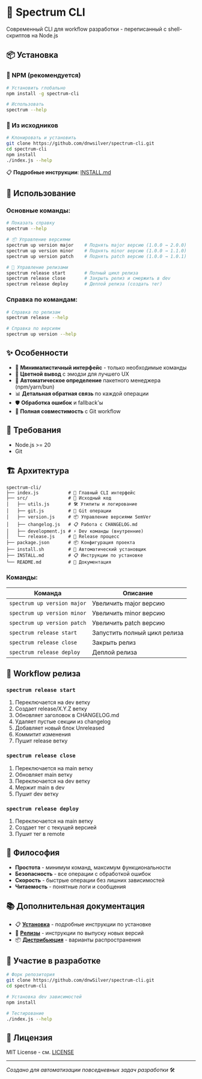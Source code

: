 # 🚀 Spectrum CLI

Современный CLI для workflow разработки - переписанный с shell-скриптов на Node.js

## 📦 Установка

### 🌟 NPM (рекомендуется)

```bash
# Установить глобально
npm install -g spectrum-cli

# Использовать
spectrum --help
```

### 🔧 Из исходников

```bash
# Клонировать и установить
git clone https://github.com/dnwsilver/spectrum-cli.git
cd spectrum-cli
npm install
./index.js --help
```

📋 **Подробные инструкции**: [INSTALL.md](./INSTALL.md)

## 🚀 Использование

### Основные команды:

```bash
# Показать справку
spectrum --help

# 📦 Управление версиями
spectrum up version major    # Поднять major версию (1.0.0 → 2.0.0)
spectrum up version minor    # Поднять minor версию (1.0.0 → 1.1.0)
spectrum up version patch    # Поднять patch версию (1.0.0 → 1.0.1)

# 🚀 Управление релизами
spectrum release start       # Полный цикл релиза
spectrum release close       # Закрыть релиз и смержить в dev
spectrum release deploy      # Деплой релиза (создать тег)
```

### Справка по командам:

```bash
# Справка по релизам
spectrum release --help

# Справка по версиям
spectrum up version --help
```

## ✨ Особенности

- 🎯 **Минималистичный интерфейс** - только необходимые команды
- 🎨 **Цветной вывод** с эмодзи для лучшего UX
- 🔄 **Автоматическое определение** пакетного менеджера (npm/yarn/bun)
- 📊 **Детальная обратная связь** по каждой операции
- 🛡️ **Обработка ошибок** и fallback'ы
- 🚀 **Полная совместимость** с Git workflow

## 🔧 Требования

- Node.js >= 20
- Git

## 🏗️ Архитектура

```
spectrum-cli/
├── index.js           # 🚀 Главный CLI интерфейс
├── src/               # 📁 Исходный код
│   ├── utils.js       # 🛠️ Утилиты и логирование
│   ├── git.js         # 📝 Git операции
│   ├── version.js     # 📦 Управление версиями SemVer
│   ├── changelog.js   # 📋 Работа с CHANGELOG.md
│   ├── development.js # ⚡ Dev команды (внутренние)
│   └── release.js     # 🚀 Release процесс
├── package.json       # 📦 Конфигурация проекта
├── install.sh         # 🔧 Автоматический установщик
├── INSTALL.md         # 📋 Инструкции по установке
└── README.md          # 📖 Документация
```

### Команды:

| Команда                     | Описание                     |
| --------------------------- | ---------------------------- |
| `spectrum up version major` | Увеличить major версию       |
| `spectrum up version minor` | Увеличить minor версию       |
| `spectrum up version patch` | Увеличить patch версию       |
| `spectrum release start`    | Запустить полный цикл релиза |
| `spectrum release close`    | Закрыть релиз                |
| `spectrum release deploy`   | Деплой релиза                |

## 🔄 Workflow релиза

### `spectrum release start`

1. Переключается на dev ветку
2. Создает release/X.Y.Z ветку
3. Обновляет заголовок в CHANGELOG.md
4. Удаляет пустые секции из changelog
5. Добавляет новый блок Unreleased
6. Коммитит изменения
7. Пушит release ветку

### `spectrum release close`

1. Переключается на main ветку
2. Обновляет main ветку
3. Переключается на dev ветку
4. Мержит main в dev
5. Пушит dev ветку

### `spectrum release deploy`

1. Переключается на main ветку
2. Создает тег с текущей версией
3. Пушит тег в remote

## 🎯 Философия

- **Простота** - минимум команд, максимум функциональности
- **Безопасность** - все операции с обработкой ошибок
- **Скорость** - быстрые операции без лишних зависимостей
- **Читаемость** - понятные логи и сообщения

## 📚 Дополнительная документация

- 📋 **[Установка](./INSTALL.md)** - подробные инструкции по установке
- 🚀 **[Релизы](./RELEASE.md)** - инструкции по выпуску новых версий
- 📦 **[Дистрибьюция](./DISTRIBUTION.md)** - варианты распространения

## 🤝 Участие в разработке

```bash
# Форк репозитория
git clone https://github.com/dnwSilver/spectrum-cli.git
cd spectrum-cli

# Установка dev зависимостей
npm install

# Тестирование
./index.js --help
```

## 📄 Лицензия

MIT License - см. [LICENSE](./LICENSE)

---

_Создано для автоматизации повседневных задач разработки_ 🛠️
